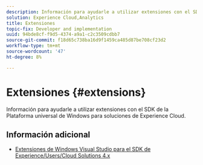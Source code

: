 ```yaml
---
description: Información para ayudarle a utilizar extensiones con el SDK de la Plataforma universal de Windows para soluciones de Experience Cloud.
solution: Experience Cloud,Analytics
title: Extensiones
topic-fix: Developer and implementation
uuid: 94bde8cf-f9d5-4374-a9a1-c2c3509cdbb7
source-git-commit: f18d65c738ba16d9f1459ca485d87be708cf23d2
workflow-type: tm+mt
source-wordcount: '47'
ht-degree: 8%

---
```



# Extensiones {#extensions}

Información para ayudarle a utilizar extensiones con el SDK de la Plataforma universal de Windows para soluciones de Experience Cloud.

## Información adicional

+ [Extensiones de Windows Visual Studio para el SDK de Experience/Users/Cloud Solutions 4.x](/help/universal-windows/extensions/win-vse-4x.md)